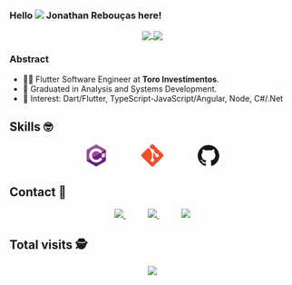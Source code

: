 
### Hello <img src="https://raw.githubusercontent.com/iampavangandhi/iampavangandhi/master/gifs/Hi.gif" width="30px"> Jonathan Rebouças here! 

<p align="center">
  <a href="https://github.com/anuraghazra/github-readme-stats">
    <img
      align="center"
      src="https://github-readme-stats.vercel.app/api/top-langs/?username=bessajonathan&layout=compact"
    />
  </a>
  <a href="https://github.com/anuraghazra/github-readme-stats">
    <img
      align="center"
      height="165"
      src="https://github-readme-stats.vercel.app/api?username=bessajonathan&count_private=true&show_icons=true&custom_title=Github%20Status&hide=issues"
    />
  </a>
</p>

### Abstract

- 👨‍💻   Flutter Software Engineer at **Toro Investimentos**.
- 🌱   Graduated in Analysis and Systems Development.
- 💙   Interest: Dart/Flutter, TypeScript-JavaScript/Angular, Node, C#/.Net


## Skills :nerd_face:
<p align="center">
    <img height="40" src="https://raw.githubusercontent.com/devicons/devicon/master/icons/csharp/csharp-original.svg">
    &nbsp;&nbsp;&nbsp;&nbsp;&nbsp;&nbsp;&nbsp;&nbsp;&nbsp;&nbsp;&nbsp;&nbsp;&nbsp;
    <img height="40" src="https://raw.githubusercontent.com/devicons/devicon/master/icons/git/git-original.svg">
    &nbsp;&nbsp;&nbsp;&nbsp;&nbsp;&nbsp;&nbsp;&nbsp;&nbsp;&nbsp;&nbsp;&nbsp;&nbsp;
    <img height="40" src="https://raw.githubusercontent.com/devicons/devicon/master/icons/github/github-original.svg">
    
</p>

## Contact :iphone:

<p align="center">
    <a href="https://github.com/bessajonathan">
        <img  src="https://img.shields.io/badge/github-%23100000.svg?&style=for-the-badge&logo=github&logoColor=white&link=mailto:https://github.com/bessajonathan">
    </a>
    &nbsp;&nbsp;&nbsp;&nbsp;&nbsp;&nbsp;&nbsp;&nbsp;&nbsp;
    <a href="mailto:jonathan.reboucas94@gmail.com">
        <img src="https://img.shields.io/badge/gmail-D14836?&style=for-the-badge&logo=gmail&logoColor=white&link=mailto:jonathan.reboucas94@gmail.com">
    </a>
    &nbsp;&nbsp;&nbsp;&nbsp;&nbsp;&nbsp;&nbsp;&nbsp;&nbsp;
                                                                                                                                                      
 <a href="https://www.linkedin.com/in/jonathan-rebouças">
        <img src="https://img.shields.io/badge/linkedin-%230077B5.svg?&style=for-the-badge&logo=linkedin&logoColor=white&link=mailto:https%3A%2F%2Fwww.linkedin.com%2Fin%2Fjonathan-rebou%C3%A7as">
    </a>
                                                                                                                                                      
</p>

<p align="center"> 

 ## Total visits :detective: <br>
 <p align="center"> 
   <img alingn="center" src="https://profile-counter.glitch.me/bessajonathan/count.svg" />
 </p>

</p>
